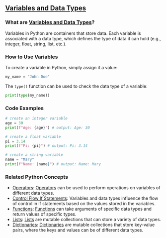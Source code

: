 ## [Variables and Data Types](./../variables-and-data-types/)

### What are [Variables and Data Types](./../variables-and-data-types/)?
Variables in Python are containers that store data. Each variable is associated with a data type, which defines the type of data it can hold (e.g., integer, float, string, list, etc.).

### How to Use Variables
To create a variable in Python, simply assign it a value:

```python
my_name = "John Doe"
```

The `type()` function can be used to check the data type of a variable:

```python
print(type(my_name))
```

### Code Examples
```python
# create an integer variable
age = 30
print(f"Age: {age}") # output: Age: 30

# create a float variable
pi = 3.14
print(f"Pi: {pi}") # output: Pi: 3.14

# create a string variable
name = "Mary"
print(f"Name: {name}") # output: Name: Mary
```

### Related Python Concepts

- [Operators](./../operators/): [Operators](./../operators/) can be used to perform operations on variables of different data types.
- [Control Flow If Statements](./../control-flow-if-statements/): Variables and data types influence the flow of control in if statements based on the values stored in the variables.
- [Functions](./../functions/): [Functions](./../functions/) can take arguments of specific data types and return values of specific types.
- [Lists](./../lists/): [Lists](./../lists/) are mutable collections that can store a variety of data types.
- [Dictionaries](./../dictionaries/): [Dictionaries](./../dictionaries/) are mutable collections that store key-value pairs, where the keys and values can be of different data types.